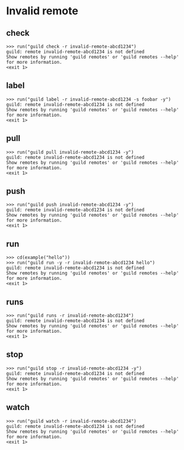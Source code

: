 # Invalid remote

## check

    >>> run("guild check -r invalid-remote-abcd1234")
    guild: remote invalid-remote-abcd1234 is not defined
    Show remotes by running 'guild remotes' or 'guild remotes --help'
    for more information.
    <exit 1>

## label

    >>> run("guild label -r invalid-remote-abcd1234 -s foobar -y")
    guild: remote invalid-remote-abcd1234 is not defined
    Show remotes by running 'guild remotes' or 'guild remotes --help'
    for more information.
    <exit 1>

## pull

    >>> run("guild pull invalid-remote-abcd1234 -y")
    guild: remote invalid-remote-abcd1234 is not defined
    Show remotes by running 'guild remotes' or 'guild remotes --help'
    for more information.
    <exit 1>

## push

    >>> run("guild push invalid-remote-abcd1234 -y")
    guild: remote invalid-remote-abcd1234 is not defined
    Show remotes by running 'guild remotes' or 'guild remotes --help'
    for more information.
    <exit 1>

## run

    >>> cd(example("hello"))
    >>> run("guild run -y -r invalid-remote-abcd1234 hello")
    guild: remote invalid-remote-abcd1234 is not defined
    Show remotes by running 'guild remotes' or 'guild remotes --help'
    for more information.
    <exit 1>

## runs

    >>> run("guild runs -r invalid-remote-abcd1234")
    guild: remote invalid-remote-abcd1234 is not defined
    Show remotes by running 'guild remotes' or 'guild remotes --help'
    for more information.
    <exit 1>

## stop

    >>> run("guild stop -r invalid-remote-abcd1234 -y")
    guild: remote invalid-remote-abcd1234 is not defined
    Show remotes by running 'guild remotes' or 'guild remotes --help'
    for more information.
    <exit 1>

## watch

    >>> run("guild watch -r invalid-remote-abcd1234")
    guild: remote invalid-remote-abcd1234 is not defined
    Show remotes by running 'guild remotes' or 'guild remotes --help'
    for more information.
    <exit 1>
